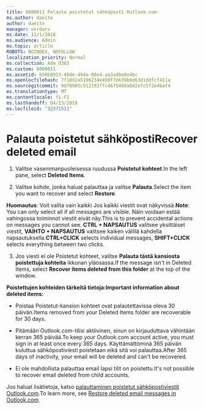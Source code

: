 ```yaml
---
title: 8000011 Palauta poistetut sähköposti Outlook.com-
ms.author: daeite
author: daeite
manager: serdars
ms.date: 11/1/2018
ms.audience: Admin
ms.topic: article
ROBOTS: NOINDEX, NOFOLLOW
localization_priority: Normal
ms.collection: Adm_O365
ms.custom: 8000011
ms.assetid: 650b8923-48de-494a-88e4-aa3a4be8e4bc
ms.openlocfilehash: 7f18d2a5196234e450f7e639b6d63d1ddfcf411a
ms.sourcegitcommit: 9d78905c512192ffc4675468abd2efc5f2e4baf4
ms.translationtype: MT
ms.contentlocale: fi-FI
ms.lasthandoff: 04/23/2019
ms.locfileid: "32371511"
---
```

# <a name="recover-deleted-email"></a><span data-ttu-id="128c6-102">Palauta poistetut sähköposti</span><span class="sxs-lookup"><span data-stu-id="128c6-102">Recover deleted email</span></span>

1. <span data-ttu-id="128c6-103">Valitse vasemmanpuoleisessa ruudussa **Poistetut kohteet**.</span><span class="sxs-lookup"><span data-stu-id="128c6-103">In the left pane, select **Deleted Items**.</span></span> 
    
2. <span data-ttu-id="128c6-104">Valitse kohde, jonka haluat palauttaa ja valitse **Palauta**.</span><span class="sxs-lookup"><span data-stu-id="128c6-104">Select the item you want to recover and select **Restore**.</span></span> 
  
 <span data-ttu-id="128c6-105">**Huomautus**: Voit valita vain kaikki Jos kaikki viestit ovat näkyvissä.</span><span class="sxs-lookup"><span data-stu-id="128c6-105">**Note**: You can only select all if all messages are visible.</span></span> <span data-ttu-id="128c6-106">Näin voidaan estää vahingossa toiminnot viestit eivät näy.</span><span class="sxs-lookup"><span data-stu-id="128c6-106">This is to prevent accidental actions on messages you cannot see.</span></span> <span data-ttu-id="128c6-107">**CTRL + NAPSAUTUS** valitsee yksittäiset viestit, **VAIHTO + NAPSAUTUS** valitsee kaiken välillä kahdella napsautuksella.</span><span class="sxs-lookup"><span data-stu-id="128c6-107">**CTRL+CLICK** selects individual messages, **SHIFT+CLICK** selects everything between two clicks.</span></span> 
    
3. <span data-ttu-id="128c6-108">Jos viesti ei ole Poistetut kohteet, valitse **Palauta tästä kansiosta poistettuja kohteita** ikkunan yläosassa.</span><span class="sxs-lookup"><span data-stu-id="128c6-108">If the message isn't in Deleted Items, select **Recover items deleted from this folder** at the top of the window.</span></span> 
    
 <span data-ttu-id="128c6-109">**Poistettujen kohteiden tärkeitä tietoja:**</span><span class="sxs-lookup"><span data-stu-id="128c6-109">**Important information about deleted items:**</span></span>
  
- <span data-ttu-id="128c6-110">Poistaa Poistetut-kansion kohteet ovat palautettavissa oleva 30 päivän.</span><span class="sxs-lookup"><span data-stu-id="128c6-110">Items removed from your Deleted Items folder are recoverable for 30 days.</span></span>
    
- <span data-ttu-id="128c6-111">Pitämään Outlook.com-tilisi aktiivinen, sinun on kirjauduttava vähintään kerran 365 päivää.</span><span class="sxs-lookup"><span data-stu-id="128c6-111">To keep your Outlook.com account active, you must sign in at least once every 365 days.</span></span> <span data-ttu-id="128c6-112">Käyttämättöminä 365 päivän kuluttua sähköpostiviesti poistetaan eikä sitä voi palauttaa.</span><span class="sxs-lookup"><span data-stu-id="128c6-112">After 365 days of inactivity, your email will be deleted and can't be recovered.</span></span>
    
- <span data-ttu-id="128c6-113">Ei ole mahdollista palauttaa email lapsi tilit on poistettu.</span><span class="sxs-lookup"><span data-stu-id="128c6-113">It's not possible to recover email deleted from child accounts.</span></span>
    
<span data-ttu-id="128c6-114">Jos haluat lisätietoja, katso [palauttaminen poistetut sähköpostiviestit Outlook.com](https://go.microsoft.com/fwlink/p/?linkid=873117).</span><span class="sxs-lookup"><span data-stu-id="128c6-114">To learn more, see [Restore deleted email messages in Outlook.com](https://go.microsoft.com/fwlink/p/?linkid=873117).</span></span>
  

